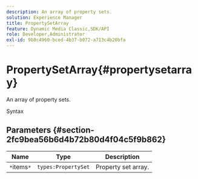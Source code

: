 ```yaml
---
description: An array of property sets.
solution: Experience Manager
title: PropertySetArray
feature: Dynamic Media Classic,SDK/API
role: Developer,Administrator
exl-id: 9b8c4960-bced-4b37-b072-a713c4b20bfa
---
```

# PropertySetArray{#propertysetarray}

An array of property sets.

 Syntax 

## Parameters {#section-2fc9bea56b6d4b72b80d4f04c5f9b862}

|  Name  | Type  | Description  |
|---|---|---|
|  `*`items`*`  | `types:PropertySet`  | Property set array.  |
